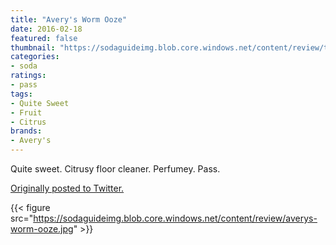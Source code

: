 ```yaml
---
title: "Avery's Worm Ooze"
date: 2016-02-18
featured: false
thumbnail: "https://sodaguideimg.blob.core.windows.net/content/review/thumbs/averys-worm-ooze.jpg"
categories:
- soda
ratings:
- pass
tags:
- Quite Sweet
- Fruit
- Citrus
brands:
- Avery's
---
```


Quite sweet. Citrusy floor cleaner. Perfumey. Pass.

[Originally posted to Twitter.](https://twitter.com/Cavorter/status/700389766605332481)

{{< figure src="https://sodaguideimg.blob.core.windows.net/content/review/averys-worm-ooze.jpg" >}}

